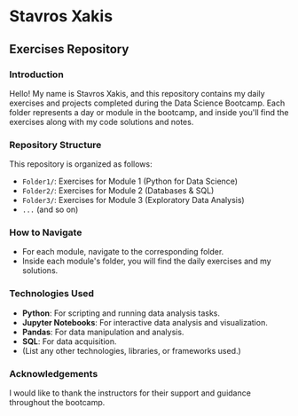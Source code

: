 # Stavros Xakis
## Exercises Repository

### Introduction
Hello! My name is Stavros Xakis, and this repository contains my daily exercises and projects completed during the Data Science Bootcamp. Each folder represents a day or module in the bootcamp, and inside you'll find the exercises along with my code solutions and notes.

### Repository Structure
This repository is organized as follows:

- `Folder1/`: Exercises for Module 1 (Python for Data Science)
- `Folder2/`: Exercises for Module 2 (Databases & SQL)
- `Folder3/`: Exercises for Module 3 (Exploratory Data Analysis)
- `...` (and so on)

### How to Navigate
- For each module, navigate to the corresponding folder.
- Inside each module's folder, you will find the daily exercises and my solutions.

### Technologies Used
- **Python**: For scripting and running data analysis tasks.
- **Jupyter Notebooks**: For interactive data analysis and visualization.
- **Pandas**: For data manipulation and analysis.
- **SQL**: For data acquisition.
- (List any other technologies, libraries, or frameworks used.)

### Acknowledgements
I would like to thank the instructors for their support and guidance throughout the bootcamp.